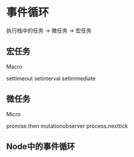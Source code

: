 # 事件循环
执行栈中的任务 -> 微任务 -> 宏任务

## 宏任务
Macro

settimeout
setinterval
setimmediate

## 微任务
Micro

promise.then
mutationobserver
process.nexttick

## Node中的事件循环